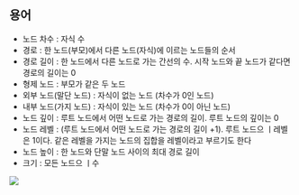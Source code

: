 ## 용어

- 노드 차수 : 자식 수
- 경로 : 한 노드(부모)에서 다른 노드(자식)에 이르는 노드들의 순서
- 경로 길이 : 한 노드에서 다른 노드로 가는 간선의 수. 시작 노드와 끝 노드가 같다면 경로의 길이는 0
- 형제 노드 : 부모가 같은 두 노드
- 외부 노드(말단 노드) : 자식이 없는 노드 (차수가 0인 노드)
- 내부 노드(가지 노드) : 자식이 있는 노드 (차수가 0이 아닌 노드)
- 노드 깊이 : 루트 노드에서 어떤 노드로 가는 경로의 길이. 루트 노드의 깊이는 0
- 노드 레벨 : (루트 노드에서 어떤 노드로 가는 경로의 길이 +1). 루트 노드으 ㅣ레벨은 1이다. 같은 레벨을 가지는 노드의 집합을 레벨이라고 부르기도 한다
- 노드 높이 : 한 노드와 단말 노드 사이의 최대 경로 길이
- 크기 : 모든 노드으 ㅣ수

![](https://img1.daumcdn.net/thumb/R1280x0/?scode=mtistory2&fname=https%3A%2F%2Fblog.kakaocdn.net%2Fdn%2FEn2lg%2Fbtq9nDJELsP%2FlpBFbrY7rFjO7z2pHDeXlk%2Fimg.png)

